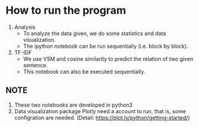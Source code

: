 # How to run the program
1. Analysis
	- To analyze the data given, we do some statistics and data visualization.
	- The ipython notebook can be run sequentially (i.e. block by block).
2. TF-IDF
	- We use VSM and cosine similarity to predict the relation of two given sentence.
	- This notebook can also be executed sequentially.

## NOTE
1. These two notebooks are developed in python3
2. Data visualization package Plotly need a account to run, that is, some configration are needed.
	(Detail: https://plot.ly/python/getting-started/)
